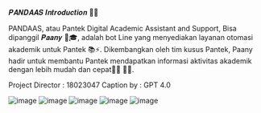 𝑷𝑨𝑵𝑫𝑨𝑨𝑺 𝑰𝒏𝒕𝒓𝒐𝒅𝒖𝒄𝒕𝒊𝒐𝒏 🐼✨

PANDAAS, atau Pantek Digital Academic Assistant and Support, Bisa dipanggil 𝑷𝒂𝒂𝒏𝒚 🤖🎓, adalah bot Line yang menyediakan layanan otomasi akademik untuk Pantek 📚⚡. Dikembangkan oleh tim kusus Pantek, Paany hadir untuk membantu Pantek mendapatkan informasi aktivitas akademik dengan lebih mudah dan cepat📅✅ 🚀🎯.

Project Director : 18023047
Caption by : GPT 4.0

![image](https://github.com/user-attachments/assets/e4319eb2-1050-484c-a821-eeda6d6fa308)
![image](https://github.com/user-attachments/assets/827ce0be-233d-474c-b025-734957202bcc)
![image](https://github.com/user-attachments/assets/68503f41-a7cc-4b05-855c-bfe67eefb260)
![image](https://github.com/user-attachments/assets/ce382682-70ff-431c-8b41-51d6a803fe49)
![image](https://github.com/user-attachments/assets/7d1f437c-7d69-44cd-96b1-9ce5aa984680)
